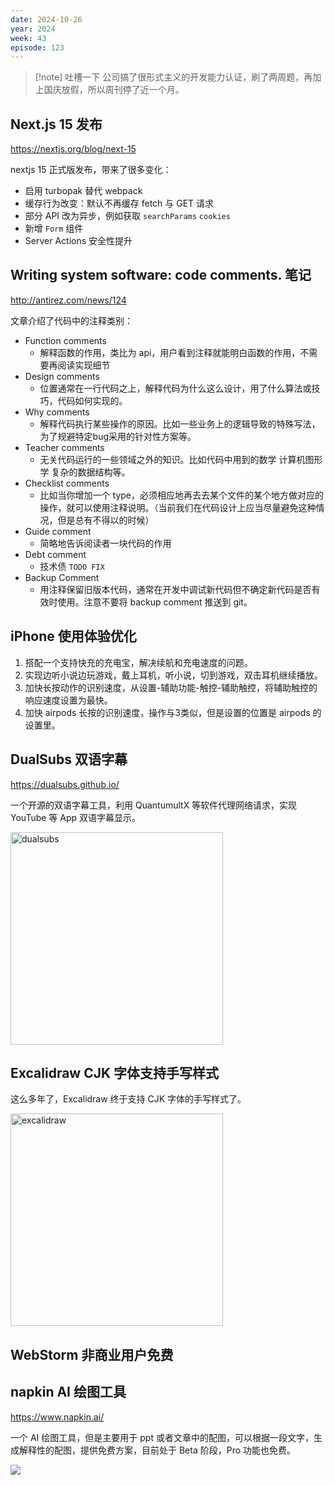 ```yaml
---
date: 2024-10-26
year: 2024
week: 43
episode: 123
---
```


> [!note] 吐槽一下
> 公司搞了很形式主义的开发能力认证，刷了两周题，再加上国庆放假，所以周刊停了近一个月。

## Next.js 15 发布

https://nextjs.org/blog/next-15

nextjs 15 正式版发布，带来了很多变化：

- 启用 turbopak 替代 webpack
- 缓存行为改变：默认不再缓存 fetch 与 GET 请求
- 部分 API 改为异步，例如获取 `searchParams` `cookies`
- 新增 `Form` 组件
- Server Actions 安全性提升

## Writing system software: code comments. 笔记

http://antirez.com/news/124

文章介绍了代码中的注释类别：
- Function comments
	- 解释函数的作用，类比为 api，用户看到注释就能明白函数的作用，不需要再阅读实现细节
- Design comments
	- 位置通常在一行代码之上，解释代码为什么这么设计，用了什么算法或技巧，代码如何实现的。
- Why comments
	- 解释代码执行某些操作的原因。比如一些业务上的逻辑导致的特殊写法，为了规避特定bug采用的针对性方案等。
- Teacher comments
	- 无关代码运行的一些领域之外的知识。比如代码中用到的数学 计算机图形学 复杂的数据结构等。
- Checklist comments
	- 比如当你增加一个 type，必须相应地再去去某个文件的某个地方做对应的操作，就可以使用注释说明。（当前我们在代码设计上应当尽量避免这种情况，但是总有不得以的时候）
- Guide comment
	- 简略地告诉阅读者一块代码的作用
- Debt comment
	- 技术债 `TODO FIX`
- Backup Comment
	- 用注释保留旧版本代码，通常在开发中调试新代码但不确定新代码是否有效时使用。注意不要将 backup comment 推送到 git。

## iPhone 使用体验优化

1. 搭配一个支持快充的充电宝，解决续航和充电速度的问题。
2. 实现边听小说边玩游戏，戴上耳机，听小说，切到游戏，双击耳机继续播放。
3. 加快长按动作的识别速度，从设置-辅助功能-触控-辅助触控，将辅助触控的响应速度设置为最快。
4. 加快 airpods 长按的识别速度，操作与3类似，但是设置的位置是 airpods 的设置里。

## DualSubs 双语字幕

https://dualsubs.github.io/

一个开源的双语字幕工具，利用 QuantumultX 等软件代理网络请求，实现 YouTube 等 App 双语字幕显示。

<img src="https://pocket.haydenhayden.com/blog/202410261801442.jpeg" alt="dualsubs" width="340" />

## Excalidraw CJK 字体支持手写样式

这么多年了，Excalidraw 终于支持 CJK 字体的手写样式了。

<img src="https://pocket.haydenhayden.com/blog/202410261805658.png" alt="excalidraw" width="340" />

## WebStorm 非商业用户免费

[](https://x.com/WebStormIDE/status/1849447048828842234)

## napkin AI 绘图工具

https://www.napkin.ai/

一个 AI 绘图工具，但是主要用于 ppt 或者文章中的配图，可以根据一段文字，生成解释性的配图，提供免费方案，目前处于 Beta 阶段，Pro 功能也免费。

![](https://pocket.haydenhayden.com/blog/202410261812141.png)
